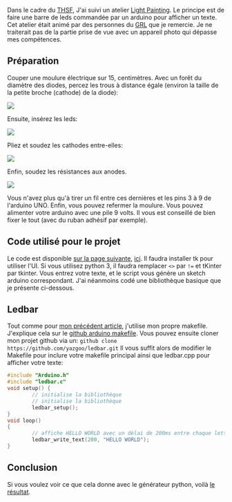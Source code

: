 Dans le cadre du [THSF](https://github.com/tetalab/thsf-2013),
J'ai suivi un atelier [Light Painting](http://en.wikipedia.org/wiki/Light_painting).
Le principe est de faire une barre de leds commandée par un arduino pour afficher un texte.
Cet atelier était animé par des personnes du [GRL](http://www.graffitiresearchlab.fr/) que je remercie.
Je ne traiterait pas de la partie prise de vue avec un
appareil photo qui dépasse mes compétences.

Préparation
-----------

Couper une moulure électrique sur 15, centimètres.
Avec un forêt du diamètre des diodes, percez les trous à distance égale
(environ la taille de la petite broche (cathode) de la diode):

![](https://raw.github.com/yazgoo/ledbar/master/ledbar_holes.png)

Ensuite, insérez les leds:

![](https://raw.github.com/yazgoo/ledbar/master/ledbar_one_led.png)

Pliez et soudez les cathodes entre-elles:

![](https://raw.github.com/yazgoo/ledbar/master/ledbar_leds_linked.png)

Enfin, soudez les résistances aux anodes.

![](https://raw.github.com/yazgoo/ledbar/master/ledbar_finished.png)

Vous n'avez plus qu'à tirer un fil entre ces dernières et les pins 3 à 9
de l'arduino UNO.
Enfin, vous pouvez refermer la moulure.
Vous pouvez alimenter votre arduino avec une pile 9 volts.
Il vous est conseillé de bien fixer le tout (avec du ruban adhésif par exemple).

Code utilisé pour le projet
---------------------------

Le code est disponible [sur la page suivante](http://www.graffitiresearchlab.fr/?portfolio=near-tag-quality),
[ici](http://graffitiresearchlab.fr/download/NTQ_Software_v1.0.zip).
Il faudra installer tk pour utiliser l'UI.
Si vous utilisez python 3, il faudra remplacer ``<>`` par ``!=`` et tKinter par tkinter.
Vous entrez votre texte, et le script vous génère un sketch arduino correspondant.
J'ai néanmoins codé une bibliothèque basique que je présente ci-dessous.

Ledbar
------

Tout comme pour [mon précédent article](http://linuxfr.org/users/yazgoo/journaux/atelier-au-thsf-hacking-de-minitel), j'utilise mon propre makefile.
J'explique cela sur le [github arduino makefile](https://github.com/yazgoo/arduino-makefile).
Vous pouvez ensuite cloner mon projet github via un:
``github clone https://github.com/yazgoo/ledbar.git``
Il vous suffit alors de modifier le Makefile pour
inclure votre makefile principal ainsi que ledbar.cpp pour afficher votre texte:

```C++
#include "Arduino.h"
#include "ledbar.c"
void setup() {
        // initialise la bibliothèque
        // initialise la bibliothèque
        ledbar_setup();
}
void loop()
{
        // affiche HELLO WORLD avec un délai de 200ms entre chaque lettre.
        ledbar_write_text(200, "HELLO WORLD");
}
```

Conclusion
----------

Si vous voulez voir ce que cela donne avec le générateur python,
voilà [le résultat](http://www.flickr.com/photos/grlfr/8814833084/in/photostream/lightbox/).
